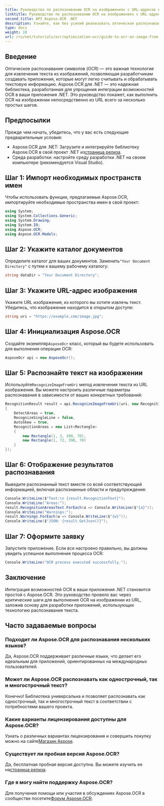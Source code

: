```yaml
---
title: Руководство по распознаванию OCR на изображениях с URL-адресов в системе распознавания OCR-изображений
linktitle: Руководство по распознаванию OCR на изображениях с URL-адресов в системе распознавания OCR-изображений
second_title: API Aspose.OCR .NET
description: Узнайте, как без усилий реализовать оптическое распознавание символов (OCR) в ваших .NET-приложениях с помощью Aspose.OCR. Это пошаговое руководство проведет вас через весь процесс.
type: docs
weight: 10
url: /ru/net/tutorials/ocr/optimization-ocr/guide-to-ocr-on-image-from-url/
---
```

## Введение

Оптическое распознавание символов (OCR) — это важная технология для извлечения текста из изображений, позволяющая разработчикам создавать приложения, которые могут легко считывать и обрабатывать текстовую информацию. Aspose.OCR для .NET — это надежная библиотека, разработанная для упрощения интеграции возможностей OCR в ваши приложения .NET. Это руководство покажет, как выполнить OCR на изображении непосредственно из URL всего за несколько простых шагов.

## Предпосылки

Прежде чем начать, убедитесь, что у вас есть следующие предварительные условия:

-  Aspose.OCR для .NET: Загрузите и интегрируйте библиотеку Aspose.OCR в свой проект .NET из[страница релиза](https://releases.aspose.com/ocr/net/).
- Среда разработки: настройте среду разработки .NET на своем компьютере (рекомендуется Visual Studio).

## Шаг 1: Импорт необходимых пространств имен

Чтобы использовать функции, предлагаемые Aspose.OCR, импортируйте необходимые пространства имен в свой проект:

```csharp
using System;
using System.Collections.Generic;
using System.Drawing;
using System.IO;
using Aspose.OCR;
using Aspose.OCR.Models;
```

## Шаг 2: Укажите каталог документов

 Определите каталог для ваших документов. Заменить`"Your Document Directory"` с путем к вашему рабочему каталогу:

```csharp
string dataDir = "Your Document Directory";
```

## Шаг 3: Укажите URL-адрес изображения

Укажите URL изображения, из которого вы хотите извлечь текст. Убедитесь, что изображение находится в открытом доступе:

```csharp
string uri = "https://example.com/image.jpg";
```

## Шаг 4: Инициализация Aspose.OCR

 Создайте экземпляр`AsposeOcr` класс, который вы будете использовать для выполнения операции OCR:

```csharp
AsposeOcr api = new AsposeOcr();
```

## Шаг 5: Распознайте текст на изображении

 Используйте`RecognizeImageFromUri` метод извлечения текста из URL изображения. Вы можете настроить различные параметры распознавания в зависимости от ваших конкретных требований:

```csharp
RecognitionResult result = api.RecognizeImageFromUri(uri, new RecognitionSettings
{
    DetectAreas = true,
    RecognizeSingleLine = false,
    AutoSkew = true,
    RecognitionAreas = new List<Rectangle>
    {
        new Rectangle(1, 3, 390, 70),
        new Rectangle(1, 72, 390, 70)
    }
});
```

## Шаг 6: Отображение результатов распознавания

Выведите распознанный текст вместе со всей соответствующей информацией, включая распознанные области и предупреждения:

```csharp
Console.WriteLine($"Text:\n {result.RecognitionText}");
Console.WriteLine("Areas:");
result.RecognitionAreasText.ForEach(a => Console.WriteLine($"{a}"));
Console.WriteLine("Warnings:");
result.Warnings.ForEach(w => Console.WriteLine($"{w}"));
Console.WriteLine($"JSON: {result.GetJson()}");
```

## Шаг 7: Оформите заявку

Запустите приложение. Если все настроено правильно, вы должны увидеть успешное выполнение процесса OCR:

```csharp
Console.WriteLine("OCR process executed successfully.");
```

## Заключение

Интеграция возможностей OCR в ваши приложения .NET становится простой с Aspose.OCR. Это руководство провело вас через критические шаги для выполнения OCR на изображении из URL, заложив основу для разработки приложений, использующих технологию распознавания текста.

## Часто задаваемые вопросы

### Подходит ли Aspose.OCR для распознавания нескольких языков?

Да, Aspose.OCR поддерживает различные языки, что делает его идеальным для приложений, ориентированных на международных пользователей.

### Может ли Aspose.OCR распознавать как однострочный, так и многострочный текст?

Конечно! Библиотека универсальна и позволяет распознавать как однострочный, так и многострочный текст в соответствии с потребностями вашего проекта.

### Какие варианты лицензирования доступны для Aspose.OCR?

 Узнать о различных вариантах лицензирования и совершить покупку можно на сайте[Магазин Aspose](https://purchase.conholdate.com/buy).

### Существует ли пробная версия Aspose.OCR?

 Да, бесплатная пробная версия доступна. Вы можете изучить ее на[страница релиза](https://releases.aspose.com/).

### Где я могу найти поддержку Aspose.OCR?

Для получения помощи или участия в обсуждениях Aspose.OCR в сообществе посетите[Форум Aspose.OCR](https://forum.aspose.com/c/ocr/16).